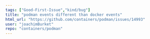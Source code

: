 ```yaml
---
tags: ["Good-First-Issue","kind/bug"]
title: "podman events different than docker events"
html_url: "https://github.com/containers/podman/issues/14993"
user: "joachimBurket"
repo: "containers/podman"
---
```


